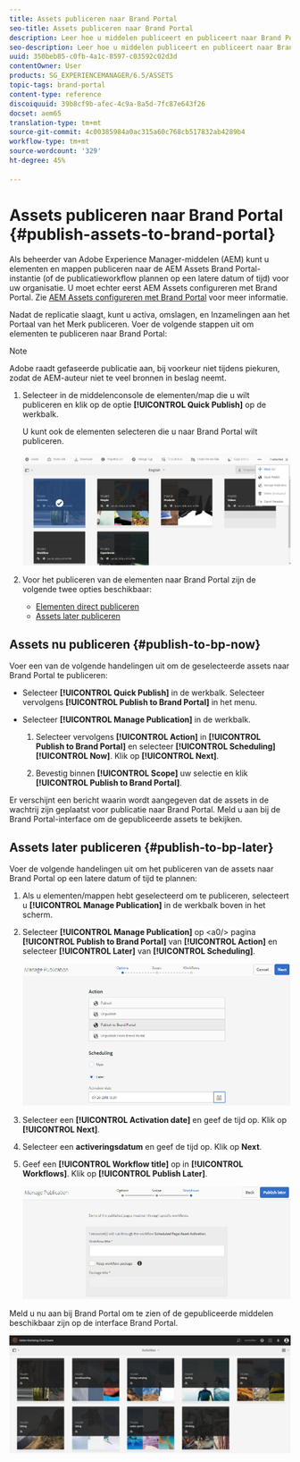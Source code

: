 ```yaml
---
title: Assets publiceren naar Brand Portal
seo-title: Assets publiceren naar Brand Portal
description: Leer hoe u middelen publiceert en publiceert naar Brand Portal.
seo-description: Leer hoe u middelen publiceert en publiceert naar Brand Portal.
uuid: 350beb85-c0fb-4a1c-8597-c03592c02d3d
contentOwner: User
products: SG_EXPERIENCEMANAGER/6.5/ASSETS
topic-tags: brand-portal
content-type: reference
discoiquuid: 39b8cf9b-afec-4c9a-8a5d-7fc87e643f26
docset: aem65
translation-type: tm+mt
source-git-commit: 4c00385984a0ac315a60c768cb517832ab4289b4
workflow-type: tm+mt
source-wordcount: '329'
ht-degree: 45%

---
```



# Assets publiceren naar Brand Portal {#publish-assets-to-brand-portal}

Als beheerder van Adobe Experience Manager-middelen (AEM) kunt u elementen en mappen publiceren naar de AEM Assets Brand Portal-instantie (of de publicatieworkflow plannen op een latere datum of tijd) voor uw organisatie. U moet echter eerst AEM Assets configureren met Brand Portal. Zie [AEM Assets configureren met Brand Portal](/help/assets/configure-aem-assets-with-brand-portal.md) voor meer informatie.

Nadat de replicatie slaagt, kunt u activa, omslagen, en Inzamelingen aan het Portaal van het Merk publiceren. Voer de volgende stappen uit om elementen te publiceren naar Brand Portal:

>[!NOTE]
>
>Adobe raadt gefaseerde publicatie aan, bij voorkeur niet tijdens piekuren, zodat de AEM-auteur niet te veel bronnen in beslag neemt.

1. Selecteer in de middelenconsole de elementen/map die u wilt publiceren en klik op de optie **[!UICONTROL Quick Publish]** op de werkbalk.

   U kunt ook de elementen selecteren die u naar Brand Portal wilt publiceren.

   ![publish2bp-2](assets/publish2bp.png)

1. Voor het publiceren van de elementen naar Brand Portal zijn de volgende twee opties beschikbaar:
   * [Elementen direct publiceren](#publish-to-bp-now)
   * [Assets later publiceren](#publish-to-bp-now)

## Assets nu publiceren {#publish-to-bp-now}

Voer een van de volgende handelingen uit om de geselecteerde assets naar Brand Portal te publiceren:

* Selecteer **[!UICONTROL Quick Publish]** in de werkbalk. Selecteer vervolgens **[!UICONTROL Publish to Brand Portal]** in het menu.

* Selecteer **[!UICONTROL Manage Publication]** in de werkbalk.

   1. Selecteer vervolgens **[!UICONTROL Action]** in **[!UICONTROL Publish to Brand Portal]** en selecteer **[!UICONTROL Scheduling]** **[!UICONTROL Now]**. Klik op **[!UICONTROL Next]**.

   2. Bevestig binnen **[!UICONTROL Scope]** uw selectie en klik **[!UICONTROL Publish to Brand Portal]**.

Er verschijnt een bericht waarin wordt aangegeven dat de assets in de wachtrij zijn geplaatst voor publicatie naar Brand Portal. Meld u aan bij de Brand Portal-interface om de gepubliceerde assets te bekijken.

## Assets later publiceren {#publish-to-bp-later}

Voer de volgende handelingen uit om het publiceren van de assets naar Brand Portal op een latere datum of tijd te plannen:

1. Als u elementen/mappen hebt geselecteerd om te publiceren, selecteert u **[!UICONTROL Manage Publication]** in de werkbalk boven in het scherm.

1. Selecteer **[!UICONTROL Manage Publication]** op &lt;a0/> pagina **[!UICONTROL Publish to Brand Portal]** van **[!UICONTROL Action]** en selecteer **[!UICONTROL Later]** van **[!UICONTROL Scheduling]**.

   ![publishlaterbp-1](assets/publishlaterbp-1.png)

1. Selecteer een **[!UICONTROL Activation date]** en geef de tijd op. Klik op **[!UICONTROL Next]**.

1. Selecteer een **activeringsdatum** en geef de tijd op. Klik op **Next**.

1. Geef een **[!UICONTROL Workflow title]** op in **[!UICONTROL Workflows]**. Klik op **[!UICONTROL Publish Later]**.

   ![publishworkflow](assets/publishworkflow.png)

Meld u nu aan bij Brand Portal om te zien of de gepubliceerde middelen beschikbaar zijn op de interface Brand Portal.

![bp_landing_page](assets/bp_landing_page.png)

